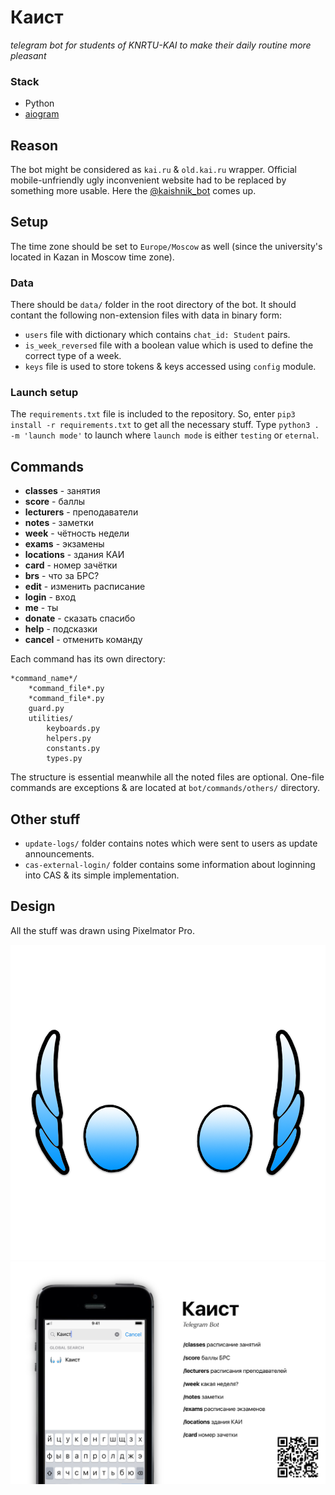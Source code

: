 # Каист
_telegram bot for students of KNRTU-KAI to make their daily routine more pleasant_

### Stack
* Python
* [aiogram][1]

## Reason
The bot might be considered as `kai.ru` & `old.kai.ru` wrapper. Official mobile-unfriendly ugly inconvenient website had to be replaced by something more usable. Here the [@kaishnik_bot][2] comes up.

## Setup

The time zone should be set to `Europe/Moscow` as well (since the university's located in Kazan in Moscow time zone).

### Data
There should be `data/` folder in the root directory of the bot. It should contant the following non-extension files with data in binary form:
* `users` file with dictionary which contains `chat_id: Student` pairs.
* `is_week_reversed` file with a boolean value which is used to define the correct type of a week. 
* `keys` file is used to store tokens & keys accessed using `config` module.

### Launch setup
The `requirements.txt` file is included to the repository. So, enter `pip3 install -r requirements.txt` to get all the necessary stuff.
Type `python3 . -m 'launch mode'` to launch where `launch mode` is either `testing` or `eternal`.

## Commands
* **classes** - занятия
* **score** - баллы
* **lecturers** - преподаватели
* **notes** - заметки
* **week** - чётность недели
* **exams** - экзамены
* **locations** - здания КАИ
* **card** - номер зачётки
* **brs** - что за БРС?
* **edit** - изменить расписание
* **login** - вход
* **me** - ты
* **donate** - сказать спасибо
* **help** - подсказки
* **cancel** - отменить команду

Each command has its own directory:

    *command_name*/
        *command_file*.py
        *command_file*.py
        guard.py
        utilities/
            keyboards.py
            helpers.py
            constants.py
            types.py

The structure is essential meanwhile all the noted files are optional. One-file commands are exceptions & are located at `bot/commands/others/` directory.

## Other stuff
* `update-logs/` folder contains notes which were sent to users as update announcements.
* `cas-external-login/` folder contains some information about loginning into CAS & its simple implementation.

## Design
All the stuff was drawn using Pixelmator Pro. 

![kaishnik_bot logo][5]
![kaishnik_bot poster][6]


[1]: https://github.com/aiogram/aiogram "Repository of aiogram"
[2]: https://telegram.me/kaishnik_bot "Open the bot in Telegram"
[3]: https://telegram.me/BotFather "Open BotFather in Telegram"
[4]: https://core.telegram.org/bots/api "Telegram Bot API official reference"
[5]: https://github.com/AiratK/kaishnik-bot/blob/master/design/logo.png "kaishnik-bot logo"
[6]: https://github.com/AiratK/kaishnik-bot/blob/master/design/poster.png "kaishnik-bot poster"
[7]: https://www.pixelmator.com/pro "Pixelmator Pro"
